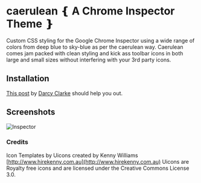 # caerulean &#10100; A Chrome Inspector Theme &#10101;
Custom CSS styling for the Google Chrome Inspector using a wide range of colors from deep blue to sky-blue as per the caerulean way. Caerulean comes jam packed with clean styling and kick ass toolbar icons in both large and small sizes without interfering with your 3rd party icons.

## Installation

[This post][installation] by [Darcy Clarke][darcy-clarke] should help you out.

## Screenshots

![Inspector](http://static.grayghostvisuals.com/github/caerulean/caerulean-screenshot.png)

[darcy-clarke]:http://darcyclarke.me
[installation]:http://darcyclarke.me/design/skin-your-chrome-inspector

### Credits
Icon Templates by Uicons created by Kenny Williams [http://www.hirekenny.com.au](http://www.hirekenny.com.au)
Uicons are Royalty free icons and are licensed under the Creative Commons License 3.0.